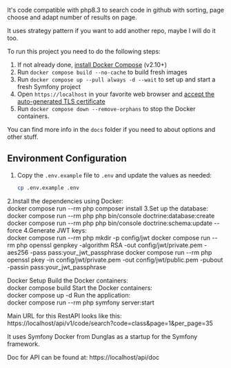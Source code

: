 It's code compatible with php8.3 to search code in github with sorting, page choose and adapt number of results on page.

It uses strategy pattern if you want to add another repo, maybe I will do it too.

To run this project you need to do the following steps:

1. If not already done, [install Docker Compose](https://docs.docker.com/compose/install/) (v2.10+)
2. Run `docker compose build --no-cache` to build fresh images
3. Run `docker compose up --pull always -d --wait` to set up and start a fresh Symfony project
4. Open `https://localhost` in your favorite web browser and [accept the auto-generated TLS certificate](https://stackoverflow.com/a/15076602/1352334)
5. Run `docker compose down --remove-orphans` to stop the Docker containers.

You can find more info in the `docs` folder if you need to about options and other stuff.

## Environment Configuration

1. Copy the `.env.example` file to `.env` and update the values as needed:
   ```sh
   cp .env.example .env
2.Install the dependencies using Docker:  
docker compose run --rm php composer install
3.Set up the database:  
docker compose run --rm php php bin/console doctrine:database:create
docker compose run --rm php php bin/console doctrine:schema:update --force 
4.Generate JWT keys:  
docker compose run --rm php mkdir -p config/jwt
docker compose run --rm php openssl genpkey -algorithm RSA -out config/jwt/private.pem -aes256 -pass pass:your_jwt_passphrase
docker compose run --rm php openssl pkey -in config/jwt/private.pem -out config/jwt/public.pem -pubout -passin pass:your_jwt_passphrase

Docker Setup
Build the Docker containers:  
docker compose build
Start the Docker containers:  
docker compose up -d
Run the application:  
docker compose run --rm php symfony server:start


Main URL for this RestAPI looks like this: https://localhost/api/v1/code/search?code=class&page=1&per_page=35  

It uses Symfony Docker from Dunglas as a startup for the Symfony framework. 

Doc for API can be found at: https://localhost/api/doc
